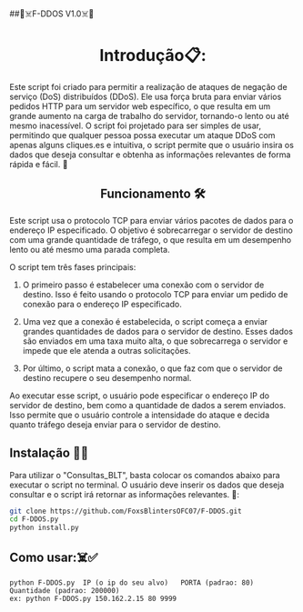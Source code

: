 ##🦊☠️F-DDOS V1.0☠️🦊
<h1 align="center">Introdução📋:</h1>

Este script foi criado para permitir a realização de ataques de negação de serviço (DoS) distribuídos (DDoS). Ele usa força bruta para enviar vários pedidos HTTP para um servidor web específico, o que resulta em um grande aumento na carga de trabalho do servidor, tornando-o lento ou até mesmo inacessível. O script foi projetado para ser simples de usar, permitindo que qualquer pessoa possa executar um ataque DDoS com apenas alguns cliques.es e intuitiva, o script permite que o usuário insira os dados que deseja consultar e obtenha as informações relevantes de forma rápida e fácil. 🚀

<h2 align="center">Funcionamento 🛠️</h1>
Este script usa o protocolo TCP para enviar vários pacotes de dados para o endereço IP especificado. O objetivo é sobrecarregar o servidor de destino com uma grande quantidade de tráfego, o que resulta em um desempenho lento ou até mesmo uma parada completa.

O script tem três fases principais:

1. O primeiro passo é estabelecer uma conexão com o servidor de destino. Isso é feito usando o protocolo TCP para enviar um pedido de conexão para o endereço IP especificado.

2. Uma vez que a conexão é estabelecida, o script começa a enviar grandes quantidades de dados para o servidor de destino. Esses dados são enviados em uma taxa muito alta, o que sobrecarrega o servidor e impede que ele atenda a outras solicitações.

3. Por último, o script mata a conexão, o que faz com que o servidor de destino recupere o seu desempenho normal.

Ao executar esse script, o usuário pode especificar o endereço IP do servidor de destino, bem como a quantidade de dados a serem enviados. Isso permite que o usuário controle a intensidade do ataque e decida quanto tráfego deseja enviar para o servidor de destino.


## Instalação 🔧✅
Para utilizar o "Consultas_BLT", basta colocar os comandos abaixo para executar o script no terminal. O usuário deve inserir os dados que deseja consultar e o script irá retornar as informações relevantes. 📝:
```sh
git clone https://github.com/FoxsBlintersOFC07/F-DDOS.git
cd F-DDOS.py
python install.py
```
## Como usar:☠️✅

```
python F-DDOS.py  IP (o ip do seu alvo)   PORTA (padrao: 80)  Quantidade (padrao: 200000)
ex: python F-DDOS.py 150.162.2.15 80 9999
```
